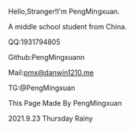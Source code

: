 Hello,Stranger!I'm PengMingxuan.

A middle school student from China.

QQ:1931794805

Github:PengMingxuann 

Mail:pmx@danwin1210.me 

TG:@PengMingxuan

This Page Made By PengMingxuan

2021.9.23 Thursday Rainy
